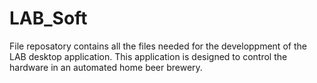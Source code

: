# LAB_Soft

File reposatory contains all the files needed for the developpment of the LAB desktop application.
This application is designed to control the hardware in an automated home beer brewery. 
